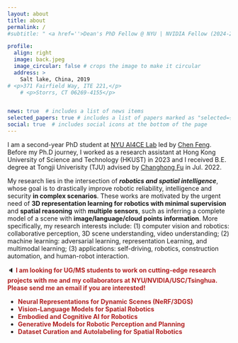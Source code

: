 ```yaml
---
layout: about
title: about
permalink: /
#subtitle: " <a href=''>Dean's PhD Fellow @ NYU | NVIDIA Fellow (2024-2025)</a>"

profile:
  align: right
  image: back.jpeg
  image_circular: false # crops the image to make it circular
  address: >
    Salt lake, China, 2019
# <p>371 Fairfield Way, ITE 221,</p>
    # <p>Storrs, CT 06269-4155</p>


news: true  # includes a list of news items
selected_papers: true # includes a list of papers marked as "selected={true}"
social: true  # includes social icons at the bottom of the page
---
```


I am a second-year PhD student at <a href='https://ai4ce.github.io'>NYU AI4CE Lab</a> led by <a href='https://scholar.google.com/citations?user=YeG8ZM0AAAAJ&hl=en'>Chen Feng</a>. Before my Ph.D journey, I worked as a research assistant at Hong Kong University of Science and Technology (HKUST) in 2023 and I received B.E. degree at Tongji Univerisity (TJU) advised by <a href='https://scholar.google.com/citations?user=zmbMZ4kAAAAJ&hl=en'>Changhong Fu</a> in Jul. 2022.

<!-- I am also an NVIDIA Graduate Fellow at the <a href='https://nvr-avg.github.io/'>Autonmous Vehicle Research Group</a>, working closely with <a href='https://scholar.google.com/citations?user=RhOpyXcAAAAJ&hl=en'>Marco Pavone</a>, <a href='https://scholar.google.com/citations?user=Oyx-_UIAAAAJ&hl=en'>Jose M. Alvarez</a>, and <a href='https://scholar.google.com/citations?hl=en&user=CUlqK5EAAAAJ'>Sanja Fidler</a>. Before that, I had the opportunity to work as an intern at NVIDIA AI Research advised by <a href='https://scholar.google.com/citations?user=bEcLezcAAAAJ&hl=en'>Anima Anandkumar</a> in 2022, and a research assistant at Shanghai Jiao Tong University (SJTU) advised by <a href='https://scholar.google.com/citations?user=W_Q33RMAAAAJ&hl=en'>Siheng Chen</a> in 2021.   -->

<!-- :pray: <b><font color="purple">I will graduate in Fall 2024 and am actively seeking a postdoctoral or industrial position, starting in Spring 2025. </font></b> -->

My research lies in the intersection of ***robotics and spatial intelligence***, whose goal is to drastically improve robotic reliability, intelligence and security **in complex scenarios**. These works are motivated by the urgent need of **3D representation learning for robotics with minimal supervision** and **spatial reasoning** with **multiple sensors**, such as inferring a complete model of a scene with **image/language/cloud points information**. More specifically, my research interests include: (1) computer vision and robotics: collaborative perception, 3D scene understanding, video understanding; (2) machine learning: adversarial learning, representation Learning, and multimodal learning; (3) applications: self-driving, robotics, construction automation, and human-robot interaction. 

:speaker: <b><font color="firebrick">I am looking for UG/MS students to work on cutting-edge research projects with me and my collaborators at NYU/NVIDIA/USC/Tsinghua. Please send me an email if you are interested! </font></b>

<ul>
  <li><b><font color="firebrick">Neural Representations for Dynamic Scenes (NeRF/3DGS) </font></b></li>
  <li><b><font color="firebrick">Vision-Language Models for Spatial Robotics </font></b></li>
  <li><b><font color="firebrick">Embodied and Cognitive AI for Robotics </font></b></li>
  <li><b><font color="firebrick">Generative Models for Robotic Perception and Planning </font></b></li>
  <li><b><font color="firebrick">Dataset Curation and Autolabeling for Spatial Robotics </font></b></li>
</ul>
